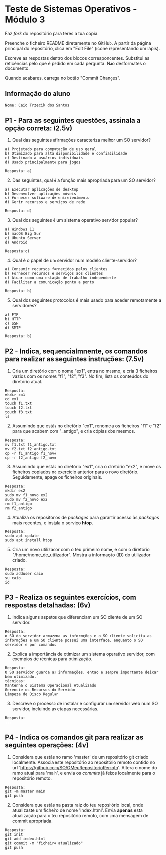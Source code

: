 # Teste de Sistemas Operativos - Módulo 3

Faz *fork* do repositório para teres a tua cópia.

Preenche o ficheiro README diretamente no GitHub. A partir da página principal do repositório, clica em "Edit File" (ícone representando um lápis).

Escreve as respostas dentro dos blocos correspondentes. Substitui as reticências pelo que é pedido em cada pergunta. Não desformates o documento.

Quando acabares, carrega no botão "Commit Changes".

## Informação do aluno

    Nome: Caio Trzecik dos Santos

## P1 - Para as seguintes questões, assinala a opção correta: (2.5v)

  1. Qual das seguintes afirmações caracteriza melhor um SO servidor?

    a) Projetado para computação de uso geral
    b) Otimizado para alta disponibilidade e confiabilidade
    c) Destinado a usuários individuais
    d) Usado principalmente para jogos
    
    Resposta: a)

  2. Das seguintes, qual é a função mais apropriada para um SO servidor?

    a) Executar aplicações de desktop
    b) Desenvolver aplicações móveis
    c) Fornecer software de entretenimento
    d) Gerir recursos e serviços de rede
    
    Resposta: d)
   
  3. Qual dos seguintes é um sistema operativo servidor popular?

    a) Windows 11
    b) macOS Big Sur
    c) Ubuntu Server
    d) Android
    
    Resposta:c)

  4. Qual é o papel de um servidor num modelo cliente-servidor?

    a) Consumir recursos fornecidos pelos clientes
    b) Fornecer recursos e serviços aos clientes
    c) Atuar como uma estação de trabalho independente
    d) Facilitar a comunicação ponto a ponto
    
    Resposta: b)

  5. Qual dos seguintes protocolos é mais usado para aceder remotamente a servidores?

    a) FTP
    b) HTTP
    c) SSH
    d) SMTP
    
    Resposta: b)

## P2 - Indica, sequencialmnente, os comandos para realizar as seguintes instruções: (7.5v)

  1. Cria um diretório com o nome "ex1", entra no mesmo, e cria 3 ficheiros vazios com os nomes "f1", "f2", "f3". No fim, lista os conteúdos do diretório atual.

    Resposta:
    mkdir ex1
    cd ex1
    touch f1.txt
    touch f2.txt
    touch f3.txt
    ls
    
    
  2. Assumindo que estás no diretório "ex1", renomeia os ficheiros "f1" e "f2" para que acabem com "_antigo", e cria cópias dos mesmos.

    Resposta:
    mv f1.txt f1_antigo.txt
    mv f2.txt f2_antigo.txt
    cp -r f1_antigo f1_novo
    cp -r f2_antigo f2_novo
    
    

  3. Assumindo que estás no diretório "ex1", cria o diretório "ex2", e move os ficheiros copiados no exercício anterior para o novo diretório. Seguidamente, apaga os ficheiros originais.

    Resposta:
    mkdir ex2
    sudo mv f1_novo ex2
    sudo mv f2_novo ex2
    rm f1_antigo
    rm f2_antigo
    
    

  4. Atualiza os repositórios de *packages* para garantir acesso às *packages* mais recentes, e instala o serviço **htop**.

    Resposta:
    sudo apt update
    sudo apt install htop
    

  5. Cria um novo utilizador com o teu primeiro nome, e com o diretório "/home/nome_de_utilizador". Mostra a informação (ID) do utilizador criado.

    Resposta:
    sudo adduser caio
    su caio
    id

## P3 - Realiza os seguintes exercícios, com respostas detalhadas: (6v)

  1. Indica alguns aspetos que diferenciam um SO cliente de um SO servidor.

    Resposta:
    o SO do servidor armazena as informções e o SO cliente solicita as informções e um SO cliente possui uma interface, enquanto o SO servidor e por comandos
     
  2. Explica a importância de otimizar um sistema operativo servidor, com exemplos de técnicas para otimização.

    Resposta:
    O SO servidor guarda as informações, entao e sempre importante deixar bem otimizado.
    técnicas: 
    Mantenha o Sistema Operacional Atualizado 
    Gerencie os Recursos do Servidor
    Limpeza de Disco Regular

  3. Descreve o processo de instalar e configurar um servidor web num SO servidor, incluindo as etapas necessárias.

    Resposta:
    ...

## P4 - Indica os comandos **git** para realizar as seguintes operações: (4v)

  1. Considera que estás no ramo 'master' de um repositório git criado localmente. Associa este repositório ao repositório remoto contido no url 'https://github.com/SO/OMeuRepositorioRemoto'. Altera o nome do ramo atual para 'main', e envia os *commits* já feitos localmente para o repositório remoto.

    Resposta:
    git -m master main
    git push

  2. Considera que estás na pasta raiz do teu repositório local, onde atualizaste um ficheiro de nome 'index.html'. Envia **apenas** esta atualização para o teu repositório remoto, com uma mensagem de commit apropriada.

    Resposta:
    git init
    git add index.html
    git commit -m "ficheiro atualizado"
    git push
